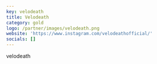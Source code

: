 ```yaml
---
key: velodeath
title: Velodeath
category: gold
logo: /partner/images/velodeath.png
website: 'https://www.instagram.com/velodeathofficial/'
socials: []
---
```


velodeath
